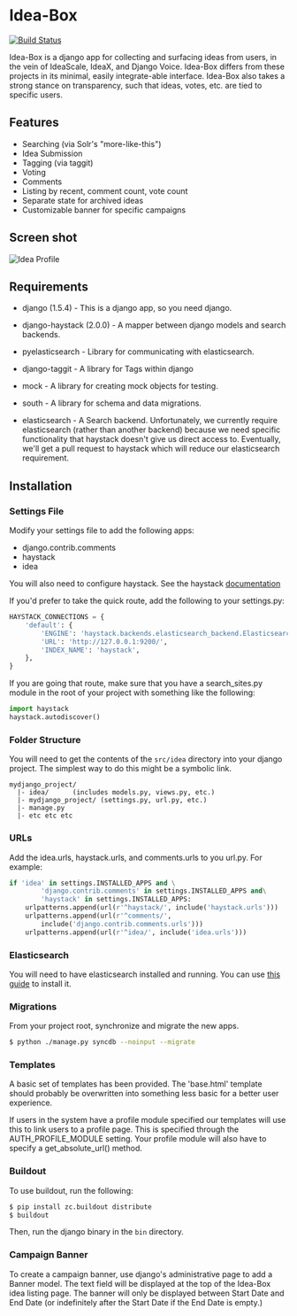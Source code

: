 # Idea-Box

[![Build Status](https://travis-ci.org/cfpb/idea-box.svg?branch=master)](https://travis-ci.org/cfpb/idea-box)

Idea-Box is a django app for collecting and surfacing ideas from users, in the vein of
IdeaScale, IdeaX, and Django Voice. Idea-Box differs from these projects in its minimal,
easily integrate-able interface. Idea-Box also takes a strong stance on transparency,
such that ideas, votes, etc. are tied to specific users.

## Features
* Searching (via Solr's "more-like-this")
* Idea Submission
* Tagging (via taggit)
* Voting
* Comments
* Listing by recent, comment count, vote count
* Separate state for archived ideas
* Customizable banner for specific campaigns

## Screen shot

![Idea Profile](https://raw.github.com/cfpb/idea-box/master/doc/images/profile.png)

## Requirements
* django (1.5.4) - This is a django app, so you need django.
* django-haystack (2.0.0) - A mapper between django models and search
backends.
* pyelasticsearch - Library for communicating with elasticsearch.
* django-taggit - A library for Tags within django
* mock - A library for creating mock objects for testing. 
* south - A library for schema and data migrations. 

* elasticsearch - A Search backend. Unfortunately, we currently require
elasticsearch (rather than another backend) because we need specific functionality
that haystack doesn't give us direct access to. Eventually, we'll get a
pull request to haystack which will reduce our elasticsearch requirement.

## Installation

### Settings File
Modify your settings file to add the following apps:
* django.contrib.comments
* haystack
* idea

You will also need to configure haystack. See the haystack
[documentation](http://django-haystack.readthedocs.org/en/v1.2.7/tutorial.html#configuration)

If you'd prefer to take the quick route, add the following to your
settings.py:
```python
HAYSTACK_CONNECTIONS = {
    'default': {
        'ENGINE': 'haystack.backends.elasticsearch_backend.ElasticsearchSearchEngine',
        'URL': 'http://127.0.0.1:9200/',
        'INDEX_NAME': 'haystack',
    },
}
```

If you are going that route, make sure that you have a search_sites.py
module in the root of your project with something like the following:

```python
import haystack
haystack.autodiscover()
```

### Folder Structure

You will need to get the contents of the ```src/idea``` directory into
your django project. The simplest way to do this might be a symbolic
link.

```
mydjango_project/
  |- idea/      (includes models.py, views.py, etc.)
  |- mydjango_project/ (settings.py, url.py, etc.)
  |- manage.py
  |- etc etc etc
```

### URLs

Add the idea.urls, haystack.urls, and comments.urls to you url.py. For 
example:

```python
if 'idea' in settings.INSTALLED_APPS and \
        'django.contrib.comments' in settings.INSTALLED_APPS and\
        'haystack' in settings.INSTALLED_APPS:
    urlpatterns.append(url(r'^haystack/', include('haystack.urls')))
    urlpatterns.append(url(r'^comments/',
        include('django.contrib.comments.urls')))
    urlpatterns.append(url(r'^idea/', include('idea.urls')))
```

### Elasticsearch

You will need to have elasticsearch installed and running. You can use
[this guide](http://www.elasticsearch.org/guide/en/elasticsearch/reference/current/setup.html#setup-installation) to install it.


### Migrations

From your project root, synchronize and migrate the new apps.

```bash
$ python ./manage.py syncdb --noinput --migrate
```

### Templates

A basic set of templates has been provided. The 'base.html' template should
probably be overwritten into something less basic for a better user experience. 

If users in the system have a profile module specified our templates will use
this to link users to a profile page.  This is specified through the
AUTH_PROFILE_MODULE setting. Your profile module will also have to specify a
get_absolute_url() method.

### Buildout
To use buildout, run the following:
```bash
$ pip install zc.buildout distribute
$ buildout
```
Then, run the django binary in the ```bin``` directory.

### Campaign Banner

To create a campaign banner, use django's administrative page to add a Banner model. The
text field will be displayed at the top of the Idea-Box idea listing page. The banner
will only be displayed between Start Date and End Date (or indefinitely after the Start
Date if the End Date is empty.)
